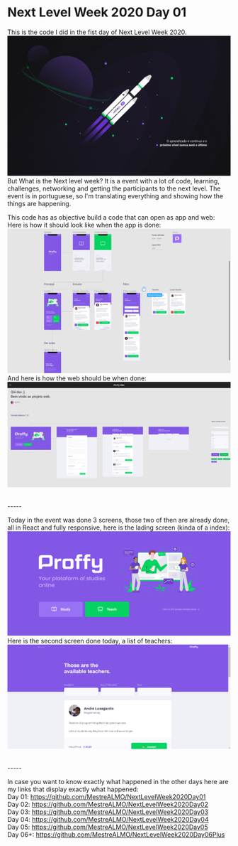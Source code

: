 # Next Level Week 2020 Day 01

This is the code I did in the fist day of Next Level Week 2020.
![NLW2020](https://github.com/MestreALMO/NextLevelWeek2020Day01/blob/master/NLW_wallpapers/1%20-%20NLW%20%2302%20-%201400x900.jpg?raw=true)
But What is the Next level week? It is a event with a lot of code, learning, challenges, networking and getting the participants to the next level. The event is in portuguese, so I'm translating everything and showing how the things are happening.

This code has as objective build a code that can open as app and web:
Here is how it should look like when the app is done:
![NLW2020App](https://github.com/MestreALMO/NextLevelWeek2020Day01/blob/master/ReadmeImgs/AppObjective.png?raw=true)
And here is how the web should be when done:
![NLW2020App](https://github.com/MestreALMO/NextLevelWeek2020Day01/blob/master/ReadmeImgs/WebObjective.png?raw=true)

<br />-----<br />

Today in the event was done 3 screens, those two of then are already done, all in React and fully responsive, here is the lading screen (kinda of a index):
![NLW2020](https://github.com/MestreALMO/NextLevelWeek2020Day01/blob/master/ReadmeImgs/01-Landing.png?raw=true)
Here is the second screen done today, a list of teachers:
![NLW2020](https://github.com/MestreALMO/NextLevelWeek2020Day01/blob/master/ReadmeImgs/02-TeacherList.png?raw=true)

<br />-----<br />

In case you want to know exactly what happened in the other days here are my links that display exactly what happened:<br />
Day 01: https://github.com/MestreALMO/NextLevelWeek2020Day01 <br />
Day 02: https://github.com/MestreALMO/NextLevelWeek2020Day02 <br />
Day 03: https://github.com/MestreALMO/NextLevelWeek2020Day03 <br />
Day 04: https://github.com/MestreALMO/NextLevelWeek2020Day04 <br />
Day 05: https://github.com/MestreALMO/NextLevelWeek2020Day05 <br />
Day 06+: https://github.com/MestreALMO/NextLevelWeek2020Day06Plus <br />
